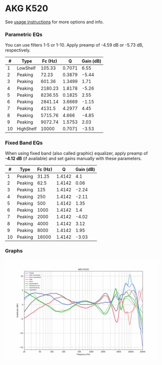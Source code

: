 # AKG K520
See [usage instructions](https://github.com/jaakkopasanen/AutoEq#usage) for more options and info.

### Parametric EQs
You can use filters 1-5 or 1-10. Apply preamp of -4.59 dB or -5.73 dB, respectively.

|   # | Type      |   Fc (Hz) |      Q |   Gain (dB) |
|-----|-----------|-----------|--------|-------------|
|   1 | LowShelf  |    105.33 | 0.7071 |        6.55 |
|   2 | Peaking   |     72.23 | 0.3879 |       -5.44 |
|   3 | Peaking   |    601.36 | 1.3499 |        1.71 |
|   4 | Peaking   |   2180.23 | 1.8178 |       -5.26 |
|   5 | Peaking   |   8236.55 | 0.1825 |        2.55 |
|   6 | Peaking   |   2841.14 | 3.6669 |       -1.15 |
|   7 | Peaking   |   4131.5  | 4.2977 |        4.45 |
|   8 | Peaking   |   5715.76 | 4.666  |       -4.85 |
|   9 | Peaking   |   9072.74 | 1.5753 |        2.03 |
|  10 | HighShelf |  10000    | 0.7071 |       -3.53 |

### Fixed Band EQs
When using fixed band (also called graphic) equalizer, apply preamp of **-4.12 dB** (if available) and set gains manually with these parameters.

|   # | Type    |   Fc (Hz) |      Q |   Gain (dB) |
|-----|---------|-----------|--------|-------------|
|   1 | Peaking |     31.25 | 1.4142 |        4.1  |
|   2 | Peaking |     62.5  | 1.4142 |        0.06 |
|   3 | Peaking |    125    | 1.4142 |       -2.24 |
|   4 | Peaking |    250    | 1.4142 |       -2.11 |
|   5 | Peaking |    500    | 1.4142 |        1.35 |
|   6 | Peaking |   1000    | 1.4142 |        1.4  |
|   7 | Peaking |   2000    | 1.4142 |       -4.02 |
|   8 | Peaking |   4000    | 1.4142 |        3.12 |
|   9 | Peaking |   8000    | 1.4142 |        1.95 |
|  10 | Peaking |  16000    | 1.4142 |       -3.03 |

### Graphs
![](./AKG%20K520.png)
